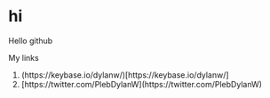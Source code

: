 # hi
Hello github

My links
<ol>
  <li>(https://keybase.io/dylanw/)[https://keybase.io/dylanw/]</li>
  <li>[https://twitter.com/PlebDylanW](https://twitter.com/PlebDylanW)</li>
</ol> 
